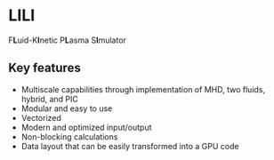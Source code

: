 # LILI
F**L**uid-K**I**netic P**L**asma S**I**mulator

## Key features
* Multiscale capabilities through implementation of MHD, two fluids, hybrid, and PIC
* Modular and easy to use
* Vectorized
* Modern and optimized input/output
* Non-blocking calculations
* Data layout that can be easily transformed into a GPU code
